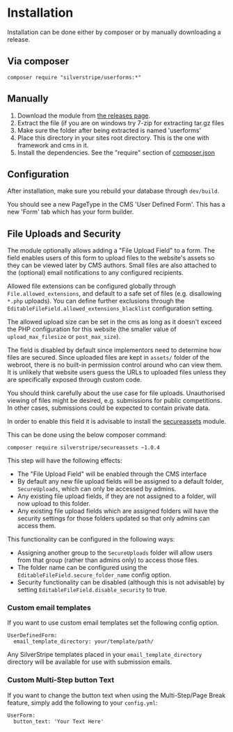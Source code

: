 # Installation

Installation can be done either by composer or by manually downloading a release.

## Via composer

`composer require "silverstripe/userforms:*"`

## Manually

 1.  Download the module from [the releases page](https://github.com/silverstripe/silverstripe-userforms/releases).
 2.  Extract the file (if you are on windows try 7-zip for extracting tar.gz files
 3.  Make sure the folder after being extracted is named 'userforms' 
 4.  Place this directory in your sites root directory. This is the one with framework and cms in it.
 5.  Install the dependencies. See the "require" section of [composer.json](https://github.com/silverstripe/silverstripe-userforms/blob/master/composer.json)

## Configuration

After installation, make sure you rebuild your database through `dev/build`.

You should see a new PageType in the CMS 'User Defined Form'. This has a new 'Form' tab which has your form builder.

## File Uploads and Security

The module optionally allows adding a "File Upload Field" to a form.
The field enables users of this form to upload files to the website's assets
so they can be viewed later by CMS authors. Small files
are also attached to the (optional) email notifications
to any configured recipients.

Allowed file extensions can be configured globally through `File.allowed_extensions`,
and default to a safe set of files (e.g. disallowing `*.php` uploads).
You can define further exclusions through the `EditableFileField.allowed_extensions_blacklist`
configuration setting.

The allowed upload size can be set in the cms as long as it doesn't exceed the PHP configuration
for this website (the smaller value of `upload_max_filesize` or `post_max_size`).

The field is disabled by default since implementors need to determine how files are secured.
Since uploaded files are kept in `assets/` folder of the webroot, there is no built-in
permission control around who can view them. It is unlikely
that website users guess the URLs to uploaded files unless
they are specifically exposed through custom code.

You should think carefully about the use case for file uploads.
Unauthorised viewing of files might be desired, e.g. submissions for public competitions. 
In other cases, submissions could be expected to contain private data.

In order to enable this field it is advisable to install the
[secureassets](http://addons.silverstripe.org/add-ons/silverstripe/secureassets) module.

This can be done using the below composer command:

```
composer require silverstripe/secureassets ~1.0.4
```

This step will have the following effects:

 * The "File Upload Field" will be enabled through the CMS interface
 * By default any new file upload fields will be assigned to a default folder, `SecureUploads`,
   which can only be accessed by admins.
 * Any existing file upload fields, if they are not assigned to a folder, will now upload
   to this folder.
 * Any existing file upload fields which are assigned folders will have the security settings
   for those folders updated so that only admins can access them.

This functionality can be configured in the following ways:

 * Assigning another group to the `SecureUploads` folder will allow users from that group
   (rather than admins only) to access those files.
 * The folder name can be configured using the `EditableFileField.secure_folder_name` config option.
 * Security functionality can be disabled (although this is not advisable) by setting
   `EditableFileField.disable_security` to true.


### Custom email templates

If you want to use custom email templates set the following config option.

````
UserDefinedForm:
  email_template_directory: your/template/path/
````

Any SilverStripe templates placed in your `email_template_directory` directory will be available for use with submission emails.

### Custom Multi-Step button Text

If you want to change the button text when using the Multi-Step/Page Break feature, simply add the following to your `config.yml`:

````
UserForm:
  button_text: 'Your Text Here'
````